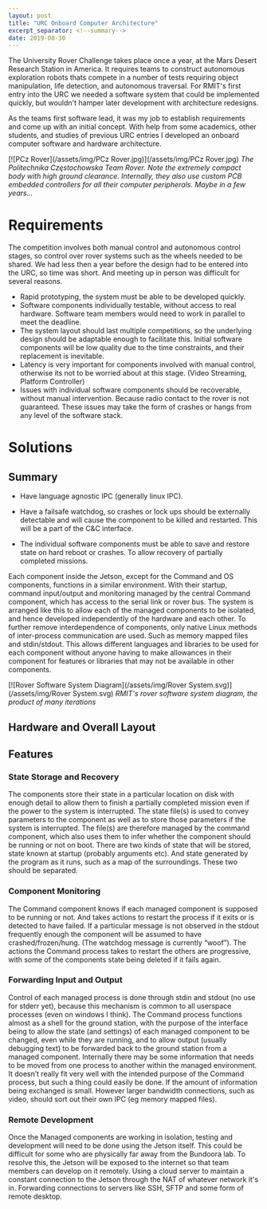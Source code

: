 ```yaml
---
layout: post
title: "URC Onboard Computer Architecture"
excerpt_separator: <!--summary-->
date: 2019-08-30
---
```

The University Rover Challenge takes place once a year, at the Mars Desert Research Station in America. It requires teams to construct autonomous exploration robots thats compete in a number of tests requiring object manipulation, life detection, and autonomous traversal.
For RMIT's first entry into the URC we needed a software system that could be implemented quickly, but wouldn't hamper later development with architecture redesigns.
 <!--summary-->

As the teams first software lead, it was my job to establish requirements and come up with an initial concept. With help from some academics, other students, and studies of previous URC entries I developed an onboard computer software and hardware architecture. 

[![PCz Rover](/assets/img/PCz Rover.jpg)](/assets/img/PCz Rover.jpg)
*The Politechnika Częstochowska Team Rover. Note the extremely compact body with high ground clearance. Internally, they also use custom PCB embedded controllers for all their computer peripherals. Maybe in a few years...*

# Requirements
The competition involves both manual control and autonomous control stages, so control over rover systems such as the wheels needed to be shared. 
We had less then a year before the design had to be entered into the URC, so time was short. And meeting up in person was difficult for several reasons.

* Rapid prototyping, the system must be able to be developed quickly.
* Software components individually testable, without access to real hardware. Software team members would need to work in parallel to meet the deadline. 
* The system layout should last multiple competitions, so the underlying design should be adaptable enough to facilitate this. Initial software components will be low quality due to the time constraints, and their replacement is inevitable.
* Latency is very important for components involved with manual control, otherwise its not to be worried about at this stage. (Video Streaming, Platform Controller)
* Issues with individual software components should be recoverable, without manual intervention. Because radio contact to the rover is not guaranteed. These issues may take the form of crashes or hangs from any level of the software stack.

# Solutions
## Summary
* Have language agnostic IPC (generally linux IPC).

* Have a failsafe watchdog, so crashes or lock ups should be externally detectable and will cause the component to be killed and restarted. This will be a part of the C&C interface.

* The individual software components must be able to save and restore state on hard reboot or crashes. To allow recovery of partially completed missions.

Each component inside the Jetson, except for the Command and OS components, functions in a similar environment. With their startup, command input/output and monitoring managed by the central Command component, which has access to the serial link or rover bus.
The system is arranged like this to allow each of the managed components to be isolated, and hence developed independently of the hardware and each other.
To further remove interdependence of components, only native Linux methods of inter-process communication are used. Such as memory mapped files and stdin/stdout. This allows different languages and libraries to be used for each component without anyone having to make allowances in their component for features or libraries that may not be available in other components.

[![Rover Software System Diagram](/assets/img/Rover System.svg)](/assets/img/Rover System.svg)
*RMIT's rover software system diagram, the product of many iterations*

## Hardware and Overall Layout


## Features
### State Storage and Recovery
The components store their state in a particular location on disk with enough detail to allow them to finish a partially completed mission even if the power to the system is interrupted.
The state file(s) is used to convey parameters to the component as well as to store those parameters if the system is interrupted. The file(s) are therefore managed by the command component, which also uses them to infer whether the component should be running or not on boot.
There are two kinds of state that will be stored, state known at startup (probably arguments etc). And state generated by the program as it runs, such as a map of the surroundings. These two should be separated.
### Component Monitoring
The Command component knows if each managed component is supposed to be running or not. And takes actions to restart the process if it exits or is detected to have failed.
If a particular message is not observed in the stdout frequently enough the component will be assumed to have crashed/frozen/hung. (The watchdog message is currently “woof”).
The actions the Command process takes to restart the others are progressive, with some of the components state being deleted if it fails again.
### Forwarding Input and Output
Control of each managed process is done through stdin and stdout (no use for stderr yet), because this mechanism is common to all userspace processes (even on windows I think).
The Command process functions almost as a shell for the ground station, with the purpose of the interface being to allow the state (and settings) of each managed component to be changed, even while they are running, and to allow output (usually debugging text) to be forwarded back to the ground station from a managed component.
Internally there may be some information that needs to be moved from one process to another within the managed environment. It doesn’t really fit very well with the intended purpose of the Command process, but such a thing could easily be done. If the amount of information being exchanged is small. However larger bandwidth connections, such as video, should sort out their own IPC (eg memory mapped files).
### Remote Development
Once the Managed components are working in isolation, testing and development will need to be done using the Jetson itself. This could be difficult for some who are physically far away from the Bundoora lab.
To resolve this, the Jetson will be exposed to the internet so that team members can develop on it remotely. Using a cloud server to maintain a constant connection to the Jetson through the NAT of whatever network it's in. Forwarding connections to servers like SSH, SFTP and some form of remote desktop.
